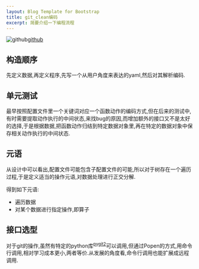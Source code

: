 ```yaml
---
layout: Blog Template for Bootstrap
title: git_clean编码
excerpt: 简要介绍一下编程流程
---
```

![github](/blog/pic/github.jpeg)[github](https://github.com/bobcyw/git_cleaner)

## 构造顺序

先定义数据,再定义程序,先写一个从用户角度来表达的yaml,然后对其解析编码.  

## 单元测试

最早按照配置文件里一个关键词对应一个函数动作的编码方式,但在后来的测试中,有时需要提取动作执行的中间状态,来找bug的原因,而增加额外的接口又不是太好的选择,于是根据数据,把函数动作归结到特定数据对象里,再在特定的数据对象中保存相关动作执行的中间状态.

## 元语  

从设计中可以看出,配置文件可能包含子配置文件的可能,所以对于树存在一个遍历过程,于是定义适当的操作元语,对数据处理进行正交分解.

得到如下元语:

* 遍历数据  
* 对某个数据进行指定操作,即算子

## 接口选型

对于git的操作,虽然有特定的python库<sup>[pygit2](https://github.com/libgit2/pygit2)</sup>可以调用,但通过Popen的方式,用命令行调用,相对学习成本更小,两者等价.从发展的角度看,命令行调用也能扩展成远程调用.  
